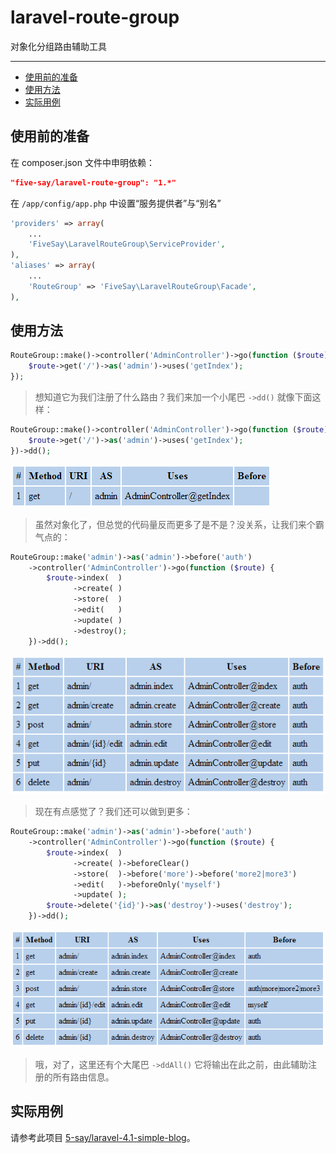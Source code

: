 laravel-route-group
===================

对象化分组路由辅助工具

---

- [使用前的准备](#1)
- [使用方法](#2)
- [实际用例](#3)

<a name="1"></a>
## 使用前的准备

在 composer.json 文件中申明依赖：

```json
"five-say/laravel-route-group": "1.*"
```

在 `/app/config/app.php` 中设置“服务提供者”与“别名”

```php
'providers' => array(
    ...
    'FiveSay\LaravelRouteGroup\ServiceProvider',
),
'aliases' => array(
    ...
    'RouteGroup' => 'FiveSay\LaravelRouteGroup\Facade',
),
```

<a name="2"></a>
## 使用方法

```php
RouteGroup::make()->controller('AdminController')->go(function ($route) {
    $route->get('/')->as('admin')->uses('getIndex');
});
```

> 想知道它为我们注册了什么路由？我们来加一个小尾巴 `->dd()` 就像下面这样：

```php
RouteGroup::make()->controller('AdminController')->go(function ($route) {
    $route->get('/')->as('admin')->uses('getIndex');
})->dd();
```

![](/public/image/1.png)

> 虽然对象化了，但总觉的代码量反而更多了是不是？没关系，让我们来个霸气点的：

```php
RouteGroup::make('admin')->as('admin')->before('auth')
    ->controller('AdminController')->go(function ($route) {
        $route->index(  )
              ->create( )
              ->store(  )
              ->edit(   )
              ->update( )
              ->destroy();
    })->dd();
```

![](/public/image/2.png)

> 现在有点感觉了？我们还可以做到更多：

```php
RouteGroup::make('admin')->as('admin')->before('auth')
    ->controller('AdminController')->go(function ($route) {
        $route->index(  )
              ->create( )->beforeClear()
              ->store(  )->before('more')->before('more2|more3')
              ->edit(   )->beforeOnly('myself')
              ->update( );
        $route->delete('{id}')->as('destroy')->uses('destroy');
    })->dd();
```

![](/public/image/3.png)

> 哦，对了，这里还有个大尾巴 `->ddAll()` 它将输出在此之前，由此辅助注册的所有路由信息。

<a name="3"></a>
## 实际用例

请参考此项目 [5-say/laravel-4.1-simple-blog](https://github.com/5-say/laravel-4.1-simple-blog/blob/master/app/routes.php)。